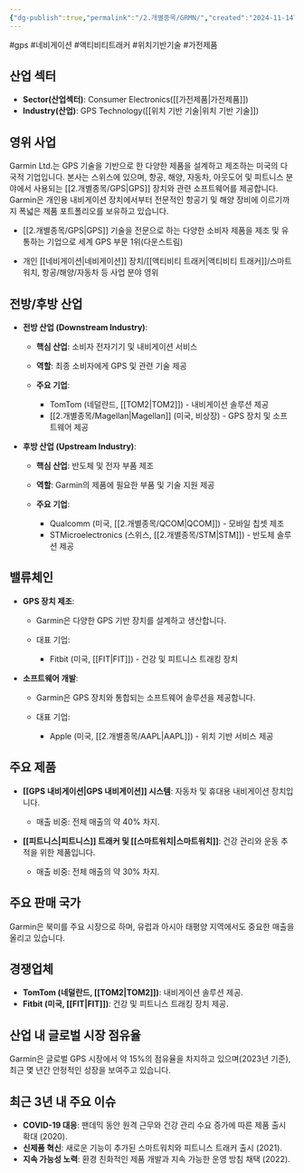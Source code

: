 ```yaml
---
{"dg-publish":true,"permalink":"/2.개별종목/GRMN/","created":"2024-11-14T17:51:29.197+09:00","updated":"2025-07-29T21:37:04.709+09:00"}
---
```


#gps #네비게이션 #액티비티트래커 #위치기반기술 #가전제품


## 산업 섹터

- **Sector(산업섹터)**: Consumer Electronics([[가전제품\|가전제품]])
- **Industry(산업)**: GPS Technology([[위치 기반 기술\|위치 기반 기술]])

## 영위 사업

Garmin Ltd.는 GPS 기술을 기반으로 한 다양한 제품을 설계하고 제조하는 미국의 다국적 기업입니다. 본사는 스위스에 있으며, 항공, 해양, 자동차, 아웃도어 및 피트니스 분야에서 사용되는 [[2.개별종목/GPS\|GPS]] 장치와 관련 소프트웨어를 제공합니다. Garmin은 개인용 내비게이션 장치에서부터 전문적인 항공기 및 해양 장비에 이르기까지 폭넓은 제품 포트폴리오를 보유하고 있습니다.


- [[2.개별종목/GPS\|GPS]] 기술을 전문으로 하는 다양한 소비자 제품을 제조 및 유통하는 기업으로 세계 GPS 부문 1위(다운스트림)

- 개인 [[네비게이션\|네비게이션]] 장치/[[액티비티 트래커\|액티비티 트래커]]/스마트워치, 항공/해양/자동차 등 사업 분야 영위



## 전방/후방 산업

- **전방 산업 (Downstream Industry)**:
    
    - **핵심 산업**: 소비자 전자기기 및 내비게이션 서비스
    - **역할**: 최종 소비자에게 GPS 및 관련 기술 제공
    - **주요 기업**:
        
        - TomTom (네덜란드, [[TOM2\|TOM2]]) - 내비게이션 솔루션 제공
        - [[2.개별종목/Magellan\|Magellan]] (미국, 비상장) - GPS 장치 및 소프트웨어 제공
        
    
- **후방 산업 (Upstream Industry)**:
    
    - **핵심 산업**: 반도체 및 전자 부품 제조
    - **역할**: Garmin의 제품에 필요한 부품 및 기술 지원 제공
    - **주요 기업**:
        
        - Qualcomm (미국, [[2.개별종목/QCOM\|QCOM]]) - 모바일 칩셋 제조
        - STMicroelectronics (스위스, [[2.개별종목/STM\|STM]]) - 반도체 솔루션 제공
        
    

## 밸류체인

- **GPS 장치 제조**:
    
    - Garmin은 다양한 GPS 기반 장치를 설계하고 생산합니다.
    - 대표 기업:
        
        - Fitbit (미국, [[FIT\|FIT]]) - 건강 및 피트니스 트래킹 장치
        
    
- **소프트웨어 개발**:
    
    - Garmin은 GPS 장치와 통합되는 소프트웨어 솔루션을 제공합니다.
    - 대표 기업:
        
        - Apple (미국, [[2.개별종목/AAPL\|AAPL]]) - 위치 기반 서비스 제공
        
    

## 주요 제품

- **[[GPS 내비게이션\|GPS 내비게이션]] 시스템**: 자동차 및 휴대용 내비게이션 장치입니다.
    
    - 매출 비중: 전체 매출의 약 40% 차지.
    
- **[[피트니스\|피트니스]] 트래커 및 [[스마트워치\|스마트워치]]**: 건강 관리와 운동 추적을 위한 제품입니다.
    
    - 매출 비중: 전체 매출의 약 30% 차지.
    

## 주요 판매 국가

Garmin은 북미를 주요 시장으로 하며, 유럽과 아시아 태평양 지역에서도 중요한 매출을 올리고 있습니다.

## 경쟁업체

- **TomTom (네덜란드, [[TOM2\|TOM2]])**: 내비게이션 솔루션 제공.
- **Fitbit (미국, [[FIT\|FIT]])**: 건강 및 피트니스 트래킹 장치 제공.

## 산업 내 글로벌 시장 점유율

Garmin은 글로벌 GPS 시장에서 약 15%의 점유율을 차지하고 있으며(2023년 기준), 최근 몇 년간 안정적인 성장을 보여주고 있습니다.

## 최근 3년 내 주요 이슈

- **COVID-19 대응**: 팬데믹 동안 원격 근무와 건강 관리 수요 증가에 따른 제품 출시 확대 (2020).
- **신제품 혁신**: 새로운 기능이 추가된 스마트워치와 피트니스 트래커 출시 (2021).
- **지속 가능성 노력**: 환경 친화적인 제품 개발과 지속 가능한 운영 방침 채택 (2022).